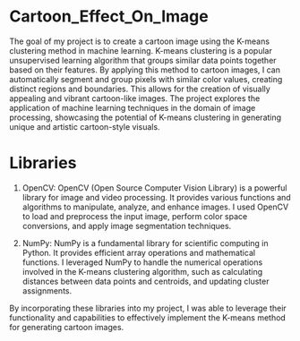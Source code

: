 # Cartoon_Effect_On_Image

The goal of my project is to create a cartoon image using the K-means clustering method in machine learning. K-means clustering is a popular unsupervised learning algorithm that groups similar data points together based on their features. By applying this method to cartoon images, I can automatically segment and group pixels with similar color values, creating distinct regions and boundaries. This allows for the creation of visually appealing and vibrant cartoon-like images. The project explores the application of machine learning techniques in the domain of image processing, showcasing the potential of K-means clustering in generating unique and artistic cartoon-style visuals.

# Libraries
1) OpenCV: OpenCV (Open Source Computer Vision Library) is a powerful library for image and video processing. It provides various functions and algorithms to manipulate, analyze, and enhance images. I used OpenCV to load and preprocess the input image, perform color space conversions, and apply image segmentation techniques.

2) NumPy: NumPy is a fundamental library for scientific computing in Python. It provides efficient array operations and mathematical functions. I leveraged NumPy to handle the numerical operations involved in the K-means clustering algorithm, such as calculating distances between data points and centroids, and updating cluster assignments.

By incorporating these libraries into my project, I was able to leverage their functionality and capabilities to effectively implement the K-means method for generating cartoon images.
